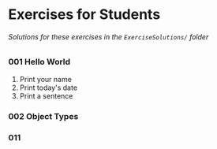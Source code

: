 # Exercises for Students
###### Solutions for these exercises in the `ExerciseSolutions/` folder

### 001 Hello World

1. Print your name
2. Print today's date
3. Print a sentence

### 002 Object Types


### 011
